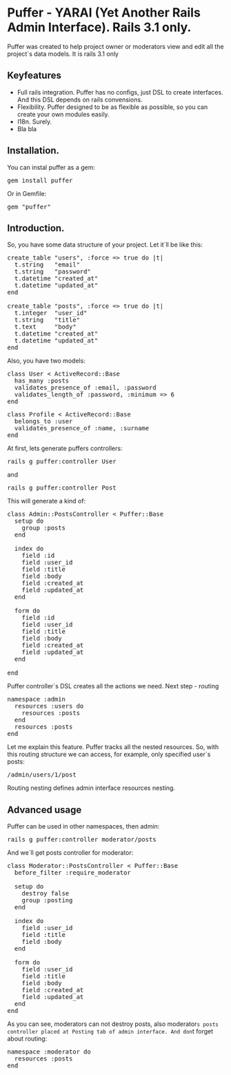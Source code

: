# Puffer - YARAI (Yet Another Rails Admin Interface). Rails 3.1 only.

Puffer was created to help project owner or moderators view and edit all the project`s data models. It is rails 3.1 only

## Keyfeatures

* Full rails integration. Puffer has no configs, just DSL to create interfaces. And this DSL depends on rails convensions.
* Flexibility. Puffer designed to be as flexible as possible, so you can create your own modules easily.
* I18n. Surely.
* Bla bla

## Installation.

You can instal puffer as a gem:
<pre>gem install puffer</pre>
Or in Gemfile:
<pre>gem "puffer"</pre>

## Introduction.

So, you have some data structure of your project. Let it`ll be like this:

<pre>
create_table "users", :force => true do |t|
  t.string   "email"
  t.string   "password"
  t.datetime "created_at"
  t.datetime "updated_at"
end

create_table "posts", :force => true do |t|
  t.integer  "user_id"
  t.string   "title"
  t.text     "body"
  t.datetime "created_at"
  t.datetime "updated_at"
end
</pre>

Also, you have two models:

<pre>
class User &lt; ActiveRecord::Base
  has_many :posts
  validates_presence_of :email, :password
  validates_length_of :password, :minimum => 6
end
</pre>

<pre>
class Profile &lt; ActiveRecord::Base
  belongs_to :user
  validates_presence_of :name, :surname
end
</pre>

At first, lets generate puffers controllers:
<pre>rails g puffer:controller User</pre>
and
<pre>rails g puffer:controller Post</pre>

This will generate a kind of:
<pre>
class Admin::PostsController &lt; Puffer::Base
  setup do
    group :posts
  end

  index do
    field :id
    field :user_id
    field :title
    field :body
    field :created_at
    field :updated_at
  end

  form do
    field :id
    field :user_id
    field :title
    field :body
    field :created_at
    field :updated_at
  end

end
</pre>

Puffer controller`s DSL creates all the actions we need. Next step - routing

<pre>
namespace :admin
  resources :users do
    resources :posts
  end
  resources :posts
end
</pre>

Let me explain this feature. Puffer tracks all the nested resources. So, with this routing structure we can access, for example, only specified user`s posts:

<pre>
/admin/users/1/post
</pre>

Routing nesting defines admin interface resources nesting.

## Advanced usage

Puffer can be used in other namespaces, then admin:

<pre>rails g puffer:controller moderator/posts</pre>

And we`ll get posts controller for moderator:

<pre>
class Moderator::PostsController &lt; Puffer::Base
  before_filter :require_moderator

  setup do
    destroy false
    group :posting
  end

  index do
    field :user_id
    field :title
    field :body
  end

  form do
    field :user_id
    field :title
    field :body
    field :created_at
    field :updated_at
  end
end
</pre>

As you can see, moderators can not destroy posts, also moderator`s posts controller placed at Posting tab of admin interface.
And don`t forget about routing:

<pre>
namespace :moderator do
  resources :posts
end
</pre>

